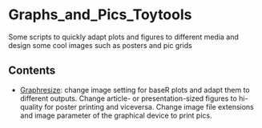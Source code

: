 # Graphs_and_Pics_Toytools
Some scripts to quickly adapt plots and figures to different media and design some cool images such as posters and pic grids

## Contents 
* [Graphresize](https://github.com/franfranz/Graphs_and_pics_toytools/blob/main/Graph_resize_1_0_0.R): change image setting for baseR plots and adapt them to different outputs. Change article- or presentation-sized figures to hi-quality for poster printing and viceversa. Change image file extensions and image parameter of the graphical device to print pics. 
